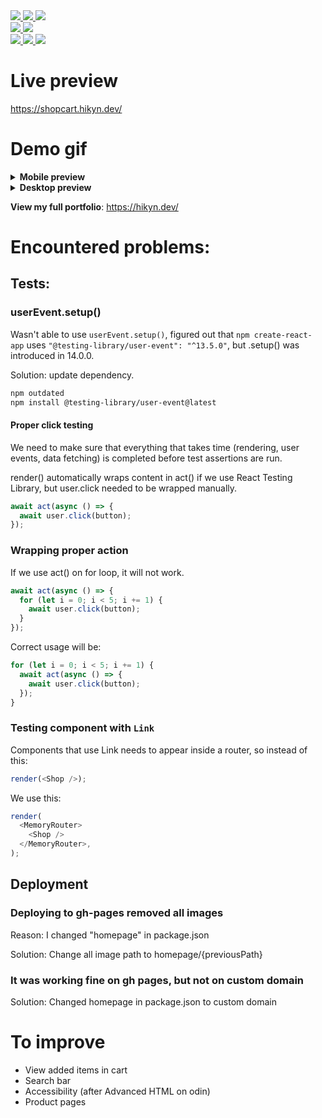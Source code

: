 <a href="https://de.wikipedia.org/wiki/JavaScript">
  <img src="https://img.shields.io/badge/JavaScript-323330?style=for-the-badge&logo=javascript&logoColor=yellow" />
</a>

<a href="https://www.typescriptlang.org/">
  <img src="https://img.shields.io/badge/TypeScript-007ACC?style=for-the-badge&logo=typescript&logoColor=white" />
</a>

<a href="https://reactjs.org/">
  <img src="https://img.shields.io/badge/React-20232A?style=for-the-badge&logo=react&logoColor=61DAFB" />
</a>

<br />

<a href="https://en.wikipedia.org/wiki/HTML5">
  <img src="https://img.shields.io/badge/HTML5-E34F26?style=for-the-badge&logo=html5&logoColor=white" />
</a>

<a href="https://en.wikipedia.org/wiki/CSS">
  <img src="https://img.shields.io/badge/CSS-239120?&style=for-the-badge&logo=css3&logoColor=white" />
</a>

<br/>

<a href="https://www.npmjs.com/">
  <img src="https://img.shields.io/badge/npm-CB3837?style=for-the-badge&logo=npm&logoColor=white" />
</a>

<a href="https://webpack.js.org/">
  <img src="https://img.shields.io/badge/webpack-%238DD6F9.svg?style=for-the-badge&logo=webpack&logoColor=black" />
</a>

<a href="https://jestjs.io/">
  <img src="https://img.shields.io/badge/Jest-323330?style=for-the-badge&logo=Jest&logoColor=white" />
</a>

# Live preview

https://shopcart.hikyn.dev/

# Demo gif

<details>
<summary><b>Mobile preview</b></summary>
<br>
<img src="src/images/preview.gif " height="500"/>
</details>

<details>
<summary><b>Desktop preview</b></summary>
<br>
<img src="src/images/previewDesktop.gif " height="500"/>
</details>

<b>View my full portfolio</b>: https://hikyn.dev/

# Encountered problems:

## Tests:

### userEvent.setup()

Wasn't able to use `userEvent.setup()`,
figured out that `npm create-react-app` uses
`"@testing-library/user-event": "^13.5.0"`, but
.setup() was introduced in 14.0.0.

Solution: update dependency.

```bash
npm outdated
npm install @testing-library/user-event@latest
```

#### Proper click testing

We need to make sure that everything that takes time (rendering, user events, data fetching)
is completed before test assertions are run.

render() automatically wraps content in act() if we use React Testing Library, but
user.click needed to be wrapped manually.

```js
await act(async () => {
  await user.click(button);
});
```

### Wrapping proper action

If we use act() on for loop, it will not work.

```js
await act(async () => {
  for (let i = 0; i < 5; i += 1) {
    await user.click(button);
  }
});
```

Correct usage will be:

```js
for (let i = 0; i < 5; i += 1) {
  await act(async () => {
    await user.click(button);
  });
}
```

### Testing component with `Link`

Components that use Link needs to appear inside a router, so instead of this:

```js
render(<Shop />);
```

We use this:

```js
render(
  <MemoryRouter>
    <Shop />
  </MemoryRouter>,
);
```

## Deployment

### Deploying to gh-pages removed all images

Reason: I changed "homepage" in package.json

Solution: Change all image path to homepage/{previousPath}

### It was working fine on gh pages, but not on custom domain

Solution: Changed homepage in package.json to custom domain

# To improve

- View added items in cart
- Search bar
- Accessibility (after Advanced HTML on odin)
- Product pages
